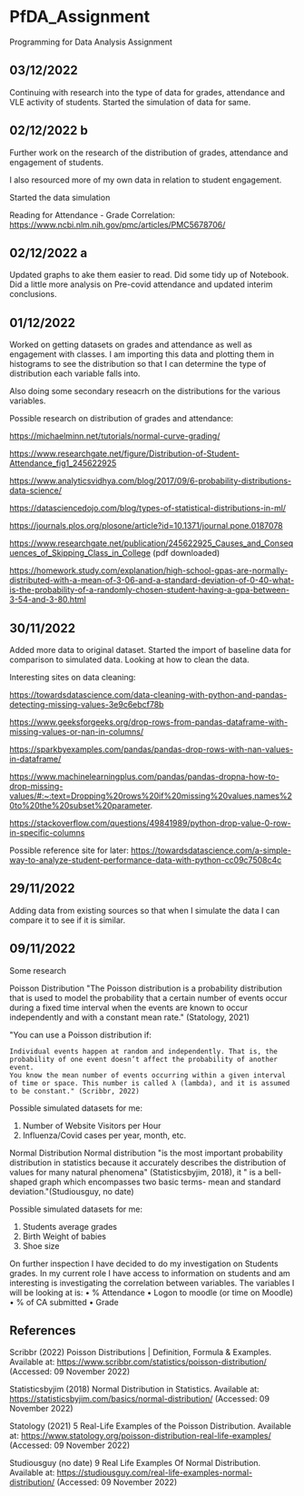 # PfDA_Assignment
Programming for Data Analysis Assignment

03/12/2022
----------

Continuing with research into the type of data for grades, attendance and VLE activity of students.
Started the simulation of data for same.

02/12/2022 b
------------

Further work on the research of the distribution of grades, attendance and engagement of students.

I also resourced more of my own data in relation to student engagement.

Started the data simulation

Reading for Attendance - Grade Correlation:
https://www.ncbi.nlm.nih.gov/pmc/articles/PMC5678706/


02/12/2022 a
------------
Updated graphs to ake them easier to read.
Did some tidy up of Notebook.
Did a little more analysis on Pre-covid attendance and updated interim conclusions.


01/12/2022
----------
Worked on getting datasets on grades and attendance as well as engagement with classes. I am importing this data and plotting them in histograms to see the distribution so that I can determine the type of distribution each variable falls into.

Also doing some secondary reseacrh on the distributions for the various variables.


Possible research on distribution of grades and attendance:

https://michaelminn.net/tutorials/normal-curve-grading/

https://www.researchgate.net/figure/Distribution-of-Student-Attendance_fig1_245622925

https://www.analyticsvidhya.com/blog/2017/09/6-probability-distributions-data-science/

https://datasciencedojo.com/blog/types-of-statistical-distributions-in-ml/

https://journals.plos.org/plosone/article?id=10.1371/journal.pone.0187078

https://www.researchgate.net/publication/245622925_Causes_and_Consequences_of_Skipping_Class_in_College
(pdf downloaded)

https://homework.study.com/explanation/high-school-gpas-are-normally-distributed-with-a-mean-of-3-06-and-a-standard-deviation-of-0-40-what-is-the-probability-of-a-randomly-chosen-student-having-a-gpa-between-3-54-and-3-80.html



30/11/2022
----------
Added more data to original dataset.
Started the import of baseline data for comparison to simulated data.
Looking at how to clean the data.

Interesting sites on data cleaning:

https://towardsdatascience.com/data-cleaning-with-python-and-pandas-detecting-missing-values-3e9c6ebcf78b

https://www.geeksforgeeks.org/drop-rows-from-pandas-dataframe-with-missing-values-or-nan-in-columns/

https://sparkbyexamples.com/pandas/pandas-drop-rows-with-nan-values-in-dataframe/

https://www.machinelearningplus.com/pandas/pandas-dropna-how-to-drop-missing-values/#:~:text=Dropping%20rows%20if%20missing%20values,names%20to%20the%20subset%20parameter.

https://stackoverflow.com/questions/49841989/python-drop-value-0-row-in-specific-columns



Possible reference site for later:
https://towardsdatascience.com/a-simple-way-to-analyze-student-performance-data-with-python-cc09c7508c4c


29/11/2022
----------
Adding data from existing sources so that when I simulate the data I can compare it to see if it is similar.

09/11/2022
----------
Some research

Poisson Distribution
"The Poisson distribution is a probability distribution that is used to model the probability that a certain number of events occur during a fixed time interval when the events are known to occur independently and with a constant mean rate." (Statology, 2021)

"You can use a Poisson distribution if:

    Individual events happen at random and independently. That is, the probability of one event doesn’t affect the probability of another event.
    You know the mean number of events occurring within a given interval of time or space. This number is called λ (lambda), and it is assumed to be constant." (Scribbr, 2022)

Possible simulated datasets for me:
1. Number of Website Visitors per Hour
2. Influenza/Covid cases per year, month, etc.


Normal Distribution
Normal distribution "is the most important probability distribution in statistics because it accurately describes the distribution of values for many natural phenomena" (Statisticsbyjim, 2018), it " is a bell-shaped graph which encompasses two basic terms- mean and standard deviation."(Studiousguy, no date)

Possible simulated datasets for me:
1. Students average grades
2. Birth Weight of babies
3. Shoe size

On further inspection I have decided to do my investigation on Students grades. In my current role I have access to information on students and am interesting is investigating the correlation between variables. The variables I will be looking at is:
•	% Attendance
•	Logon to moodle (or time on Moodle)
•	% of CA submitted
•	Grade




References
----------

Scribbr (2022) Poisson Distributions | Definition, Formula & Examples. Available at: https://www.scribbr.com/statistics/poisson-distribution/ (Accessed: 09 November 2022)

Statisticsbyjim (2018) Normal Distribution in Statistics. Available at: https://statisticsbyjim.com/basics/normal-distribution/ (Accessed: 09 November 2022)

Statology (2021) 5 Real-Life Examples of the Poisson Distribution. Available at: https://www.statology.org/poisson-distribution-real-life-examples/ (Accessed: 09 November 2022)

Studiousguy (no date) 9 Real Life Examples Of Normal Distribution. Available at: https://studiousguy.com/real-life-examples-normal-distribution/ (Accessed: 09 November 2022)